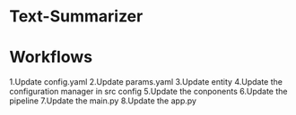 # Text-Summarizer

# Workflows

1.Update config.yaml
2.Update params.yaml
3.Update entity
4.Update the configuration manager in src config
5.Update the conponents
6.Update the pipeline
7.Update the main.py
8.Update the app.py